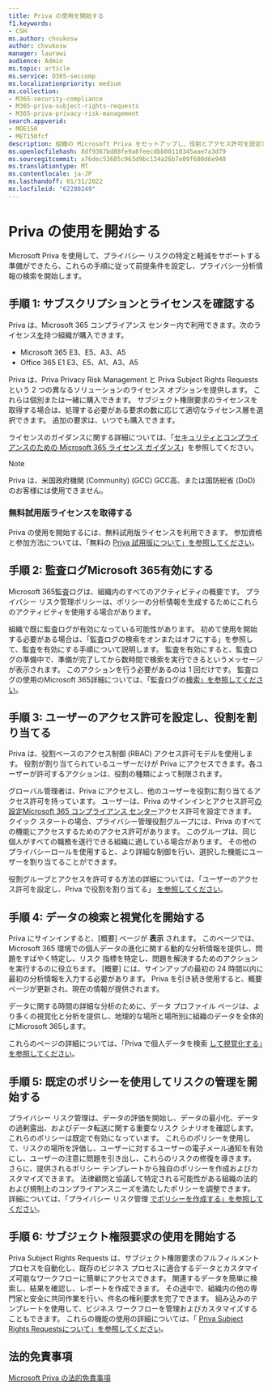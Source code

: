 ```yaml
---
title: Priva の使用を開始する
f1.keywords:
- CSH
ms.author: chvukosw
author: chvukosw
manager: laurawi
audience: Admin
ms.topic: article
ms.service: O365-seccomp
ms.localizationpriority: medium
ms.collection:
- M365-security-compliance
- M365-priva-subject-rights-requests
- M365-priva-privacy-risk-management
search.appverid:
- MOE150
- MET150fcf
description: 組織の Microsoft Priva をセットアップし、役割とアクセス許可を設定し、重要な設定を構成する方法について説明します。
ms.openlocfilehash: 8df9367bd88fe9a8feecdbb00110345aae7a3d79
ms.sourcegitcommit: a76dec53605c963d9bc134a26b7e09f600d6e940
ms.translationtype: MT
ms.contentlocale: ja-JP
ms.lasthandoff: 01/31/2022
ms.locfileid: "62280249"
---
```

# <a name="get-started-with-priva"></a>Priva の使用を開始する

Microsoft Priva を使用して、プライバシー リスクの特定と軽減をサポートする準備ができたら、これらの手順に従って前提条件を設定し、プライバシー分析情報の検索を開始します。

## <a name="step-1-confirm-subscriptions-and-licensing"></a>手順 1: サブスクリプションとライセンスを確認する

Priva は、Microsoft 365 コンプライアンス センター内で利用できます。次のライセンス[を](https://compliance.microsoft.com/)持つ組織が購入できます。

- Microsoft 365 E3、E5、A3、A5
- Office 365 E1 E3、E5、A1、A3、A5

Priva は、Priva Privacy Risk Management と Priva Subject Rights Requests という 2 つの異なるソリューションのライセンス オプションを提供します。 これらは個別または一緒に購入できます。 サブジェクト権限要求のライセンスを取得する場合は、処理する必要がある要求の数に応じて適切なライセンス層を選択できます。 追加の要求は、いつでも購入できます。

ライセンスのガイダンスに関する詳細については、「[セキュリティとコンプライアンスのための Microsoft 365 ライセンス ガイダンス](/office365/servicedescriptions/microsoft-365-service-descriptions/microsoft-365-tenantlevel-services-licensing-guidance/microsoft-365-security-compliance-licensing-guidance#microsoft-priva)」を参照してください。

> [!Note]
> Priva は、米国政府機関 (Community) (GCC) GCC高、または国防総省 (DoD) のお客様には使用できません。

### <a name="get-free-trial-license"></a>無料試用版ライセンスを取得する

Priva の使用を開始するには、無料試用版ライセンスを利用できます。 参加資格と参加方法については、「無料の [Priva 試用版について」を参照してください](priva-trial.md)。

## <a name="step-2-enable-the-microsoft-365-audit-log"></a>手順 2: 監査ログMicrosoft 365有効にする

Microsoft 365監査ログは、組織内のすべてのアクティビティの概要です。 プライバシー リスク管理ポリシーは、ポリシーの分析情報を生成するためにこれらのアクティビティを使用する場合があります。

組織で既に監査ログが有効になっている可能性があります。 初めて使用を開始する必要がある場合は、「監査ログ[](/microsoft-365/compliance/turn-audit-log-search-on-or-off)の検索をオンまたはオフにする」を参照して、監査を有効にする手順について説明します。 監査を有効にすると、監査ログの準備中で、準備が完了してから数時間で検索を実行できるというメッセージが表示されます。 このアクションを行う必要があるのは 1 回だけです。 監査ログの使用のMicrosoft 365詳細については、「監査ログの[検索」を参照してください](/microsoft-365/compliance/search-the-audit-log-in-security-and-compliance)。

## <a name="step-3-set-user-permissions-and-assign-roles"></a>手順 3: ユーザーのアクセス許可を設定し、役割を割り当てる

Priva は、役割ベースのアクセス制御 (RBAC) アクセス許可モデルを使用します。 役割が割り当てられているユーザーだけが Priva にアクセスできます。各ユーザーが許可するアクションは、役割の種類によって制限されます。

グローバル管理者は、Priva にアクセスし、他のユーザーを役割に割り当てるアクセス許可を持っています。 ユーザーは、Priva のサインインとアクセス許可[の設定Microsoft 365 コンプライアンス センター](https://compliance.microsoft.com/)アクセス許可を設定できます。 クイック スタートの場合、プライバシー管理役割グループには、Priva のすべての機能にアクセスするためのアクセス許可があります。 このグループは、同じ個人がすべての職務を遂行できる組織に適している場合があります。 その他のプライバシーロールを使用すると、より詳細な制御を行い、選択した機能にユーザーを割り当てることができます。

役割グループとアクセスを許可する方法の詳細については、「ユーザーのアクセス許可を設定し、Priva で役割を割り当てる」 [を参照してください](priva-permissions.md)。

## <a name="step-4-start-finding-and-visualizing-your-data"></a>手順 4: データの検索と視覚化を開始する

Priva にサインインすると、[概要] ページが **表示** されます。 このページでは、Microsoft 365 環境での個人データの進化に関する動的な分析情報を提供し、問題をすばやく特定し、リスク 指標を特定し、問題を解決するためのアクションを実行するのに役立ちます。 [概要] には、サインアップの最初の 24 時間以内に最初の分析情報を入力する必要があります。 Priva を引き続き使用すると、概要ページが更新され、現在の情報が提供されます。

データに関する時間の詳細な分析のために、データ プロファイル ページは、より多くの視覚化と分析を提供し、地理的な場所と場所別に組織のデータを全体的にMicrosoft 365します。

これらのページの詳細については、「Priva で個人データを検索 [して視覚化する」を参照してください](priva-data-profile.md)。

## <a name="step-5-start-managing-risks-with-default-policies"></a>手順 5: 既定のポリシーを使用してリスクの管理を開始する

プライバシー リスク管理は、データの評価を開始し、データの最小化、データの過剰露出、およびデータ転送に関する重要なリスク シナリオを確認します。 これらのポリシーは既定で有効になっています。 これらのポリシーを使用して、リスクの場所を評価し、ユーザーに対するユーザーの電子メール通知を有効にし、ユーザーの注意に問題を引き出し、これらのリスクの修復を導きます。 さらに、提供されるポリシー テンプレートから独自のポリシーを作成およびカスタマイズできます。 法律顧問と協議して特定される可能性がある組織の法的および規制上のコンプライアンスニーズを満たしたポリシーを調整できます。 詳細については、「プライバシー リスク管理 [でポリシーを作成する」を参照してください](risk-management-policies.md)。

## <a name="step-6-get-started-with-subject-rights-requests"></a>手順 6: サブジェクト権限要求の使用を開始する

Priva Subject Rights Requests は、サブジェクト権限要求のフルフィルメント プロセスを自動化し、既存のビジネス プロセスに適合するデータとカスタマイズ可能なワークフローに簡単にアクセスできます。 関連するデータを簡単に検索し、結果を確認し、レポートを作成できます。 その途中で、組織内の他の専門家と安全に共同作業を行い、件名の権利要求を完了できます。 組み込みのテンプレートを使用して、ビジネス ワークフローを管理およびカスタマイズすることもできます。 これらの機能の使用の詳細については、「 [Priva Subject Rights Requestsについて」を参照してください](subject-rights-requests.md)。

## <a name="legal-disclaimer"></a>法的免責事項

[Microsoft Priva の法的免責事項](priva-disclaimer.md)
